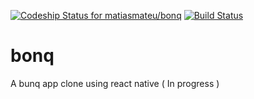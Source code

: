 [![Codeship Status for matiasmateu/bonq](https://app.codeship.com/projects/94127880-3c29-0137-78d7-1ec925f1903d/status?branch=master)](https://app.codeship.com/projects/334506) [![Build Status](https://travis-ci.com/matiasmateu/bonq.svg?branch=master)](https://travis-ci.com/matiasmateu/bonq)

# bonq
A bunq app clone using react native ( In progress )

